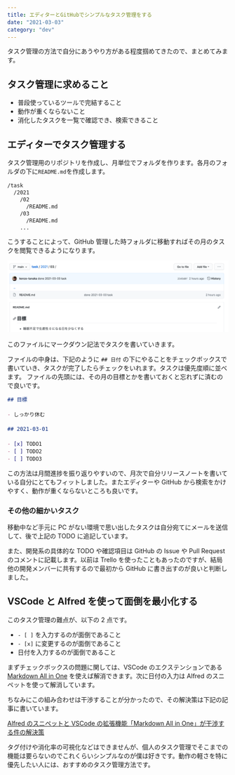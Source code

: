 ```yaml
---
title: エディターとGitHubでシンプルなタスク管理をする
date: "2021-03-03"
category: "dev"
---
```


タスク管理の方法で自分にあうやり方がある程度掴めてきたので、まとめてみます。

## タスク管理に求めること

- 普段使っているツールで完結すること
- 動作が重くならないこと
- 消化したタスクを一覧で確認でき、検索できること

## エディターでタスク管理する

タスク管理用のリポジトリを作成し、月単位でフォルダを作ります。各月のフォルダの下に`README.md`を作成します。

```shell
/task
  /2021
    /02
      /README.md
    /03
      /README.md
    ...
```

こうすることによって、GitHub 管理した時フォルダに移動すればその月のタスクを閲覧できるようになります。

![](image1.png)

このファイルにマークダウン記法でタスクを書いていきます。

ファイルの中身は、下記のように `## 日付` の下にやることをチェックボックスで書いていき、タスクが完了したらチェックをいれます。タスクは優先度順に並べます。
ファイルの先頭には、その月の目標とかを書いておくと忘れずに済むので良いです。

```md:03/README.md
## 目標

- しっかり休む

## 2021-03-01

- [x] TODO1
- [ ] TODO2
- [ ] TODO3
```

この方法は月間進捗を振り返りやすいので、月次で自分リリースノートを書いている自分にとてもフィットしました。またエディターや GitHub から検索をかけやすく、動作が重くならないところも良いです。

### その他の細かいタスク

移動中など手元に PC がない環境で思い出したタスクは自分宛てにメールを送信して、後で上記の TODO に追記しています。

また、開発系の具体的な TODO や確認項目は GitHub の Issue や Pull Request のコメントに記載します。以前は Trello を使ったこともあったのですが、結局他の開発メンバーに共有するので最初から GitHub に書き出すのが良いと判断しました。

## VSCode と Alfred を使って面倒を最小化する

このタスク管理の難点が、以下の 2 点です。

- `- [ ]` を入力するのが面倒であること
- `- [x]` に変更するのが面倒であること
- 日付を入力するのが面倒であること

まずチェックボックスの問題に関しては、VSCode のエクステンションである [Markdown All in One](https://marketplace.visualstudio.com/items?itemName=yzhang.markdown-all-in-one) を使えば解消できます。次に日付の入力は Alfred のスニペットを使って解消しています。

ちなみにこの組み合わせは干渉することが分かったので、その解決策は下記の記事に書いています。

[Alfred のスニペットと VSCode の拡張機能「Markdown All in One」が干渉する件の解決策](https://kenzoblog.vercel.app/posts/alfred-conflicts-vscode-extension)

タグ付けや消化率の可視化などはできませんが、個人のタスク管理でそこまでの機能は要らないのでこれくらいシンプルなのが僕は好きです。動作の軽さを特に優先したい人には、おすすめのタスク管理方法です。
